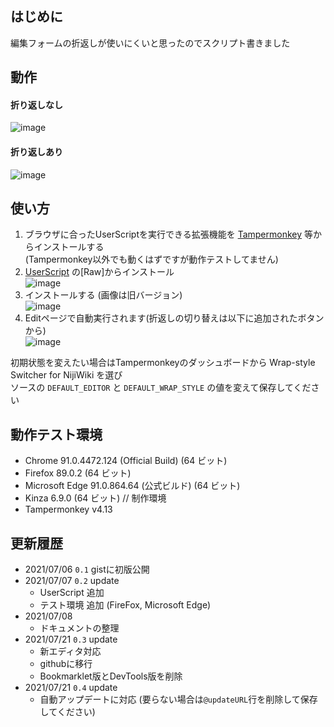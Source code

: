 ## はじめに
編集フォームの折返しが使いにくいと思ったのでスクリプト書きました  

## 動作
#### 折り返しなし
![image](https://user-images.githubusercontent.com/84770944/126604148-9d896ec2-8a93-4528-9142-f2f327eaad4d.png)
#### 折り返しあり
![image](https://user-images.githubusercontent.com/84770944/126604164-3888d213-0724-471d-84be-794a8cf88c01.png)

## 使い方
1. ブラウザに合ったUserScriptを実行できる拡張機能を [Tampermonkey](https://www.tampermonkey.net/) 等からインストールする  
(Tampermonkey以外でも動くはずですが動作テストしてません)
2. [UserScript](https://github.com/AnonUsr-Dev/UserScripts/blob/main/NijiWiki/Wrap-style_Switcher/wss.user.js) の[Raw]からインストール  
![image](https://user-images.githubusercontent.com/84770944/126606836-344aedad-f8a2-4134-80d6-22c11baf93f1.png)
3. インストールする (画像は旧バージョン)  
![image](https://user-images.githubusercontent.com/84770944/124894360-87f7d300-e016-11eb-94cc-bf656f9c21b1.png)
4. Editページで自動実行されます(折返しの切り替えは以下に追加されたボタンから)  
![image](https://user-images.githubusercontent.com/84770944/124894586-c2fa0680-e016-11eb-9dae-cb7851e9cd07.png)

初期状態を変えたい場合はTampermonkeyのダッシュボードから Wrap-style Switcher for NijiWiki を選び  
ソースの `DEFAULT_EDITOR` と `DEFAULT_WRAP_STYLE` の値を変えて保存してください  

## 動作テスト環境
- Chrome 91.0.4472.124 (Official Build) (64 ビット)  
- Firefox 89.0.2 (64 ビット)  
- Microsoft Edge 91.0.864.64 (公式ビルド) (64 ビット)  
- Kinza 6.9.0 (64 ビット) // 制作環境  
- Tampermonkey v4.13  

## 更新履歴
- 2021/07/06 `0.1` gistに初版公開  
- 2021/07/07 `0.2` update  
  - UserScript 追加  
  - テスト環境 追加 (FireFox, Microsoft Edge)  
- 2021/07/08  
  - ドキュメントの整理  
- 2021/07/21 `0.3` update  
  - 新エディタ対応  
  - githubに移行  
  - Bookmarklet版とDevTools版を削除  
- 2021/07/21 `0.4` update  
  - 自動アップデートに対応 (要らない場合は`@updateURL`行を削除して保存してください)  
